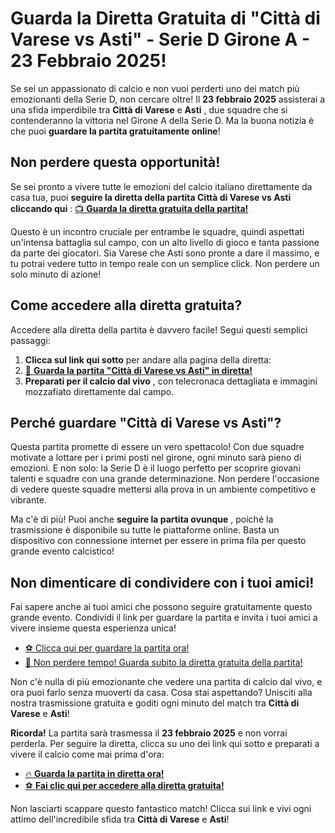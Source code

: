 # Guarda la Diretta Gratuita di "Città di Varese vs Asti" - Serie D Girone A - 23 Febbraio 2025!

Se sei un appassionato di calcio e non vuoi perderti uno dei match più emozionanti della Serie D, non cercare oltre! Il **23 febbraio 2025** assisterai a una sfida imperdibile tra **Città di Varese** e **Asti** , due squadre che si contenderanno la vittoria nel Girone A della Serie D. Ma la buona notizia è che puoi **guardare la partita gratuitamente online**!

## Non perdere questa opportunità!

Se sei pronto a vivere tutte le emozioni del calcio italiano direttamente da casa tua, puoi **seguire la diretta della partita Città di Varese vs Asti cliccando qui** : [📺 **Guarda la diretta gratuita della partita!**](https://tinyurl.com/livestreamfreeo?st=Citt%C3%A0+di+Varese+vs+Asti&si=gh)

Questo è un incontro cruciale per entrambe le squadre, quindi aspettati un'intensa battaglia sul campo, con un alto livello di gioco e tanta passione da parte dei giocatori. Sia Varese che Asti sono pronte a dare il massimo, e tu potrai vedere tutto in tempo reale con un semplice click. Non perdere un solo minuto di azione!

## Come accedere alla diretta gratuita?

Accedere alla diretta della partita è davvero facile! Segui questi semplici passaggi:

1. **Clicca sul link qui sotto** per andare alla pagina della diretta:
2. [🔗 **Guarda la partita "Città di Varese vs Asti" in diretta!**](https://tinyurl.com/livestreamfreeo?st=Citt%C3%A0+di+Varese+vs+Asti&si=gh)
3. **Preparati per il calcio dal vivo** , con telecronaca dettagliata e immagini mozzafiato direttamente dal campo.

## Perché guardare "Città di Varese vs Asti"?

Questa partita promette di essere un vero spettacolo! Con due squadre motivate a lottare per i primi posti nel girone, ogni minuto sarà pieno di emozioni. E non solo: la Serie D è il luogo perfetto per scoprire giovani talenti e squadre con una grande determinazione. Non perdere l'occasione di vedere queste squadre mettersi alla prova in un ambiente competitivo e vibrante.

Ma c'è di più! Puoi anche **seguire la partita ovunque** , poiché la trasmissione è disponibile su tutte le piattaforme online. Basta un dispositivo con connessione internet per essere in prima fila per questo grande evento calcistico!

## Non dimenticare di condividere con i tuoi amici!

Fai sapere anche ai tuoi amici che possono seguire gratuitamente questo grande evento. Condividi il link per guardare la partita e invita i tuoi amici a vivere insieme questa esperienza unica!

- [⚽ Clicca qui per guardare la partita ora!](https://tinyurl.com/livestreamfreeo?st=Citt%C3%A0+di+Varese+vs+Asti&si=gh)
- [🎉 Non perdere tempo! Guarda subito la diretta gratuita della partita!](https://tinyurl.com/livestreamfreeo?st=Citt%C3%A0+di+Varese+vs+Asti&si=gh)

Non c'è nulla di più emozionante che vedere una partita di calcio dal vivo, e ora puoi farlo senza muoverti da casa. Cosa stai aspettando? Unisciti alla nostra trasmissione gratuita e goditi ogni minuto del match tra **Città di Varese** e **Asti**!

**Ricorda!** La partita sarà trasmessa il **23 febbraio 2025** e non vorrai perderla. Per seguire la diretta, clicca su uno dei link qui sotto e preparati a vivere il calcio come mai prima d'ora:

- [🔥 **Guarda la partita in diretta ora!**](https://tinyurl.com/livestreamfreeo?st=Citt%C3%A0+di+Varese+vs+Asti&si=gh)
- [⚽ **Fai clic qui per accedere alla diretta gratuita!**](https://tinyurl.com/livestreamfreeo?st=Citt%C3%A0+di+Varese+vs+Asti&si=gh)

Non lasciarti scappare questo fantastico match! Clicca sui link e vivi ogni attimo dell'incredibile sfida tra **Città di Varese** e **Asti**!
